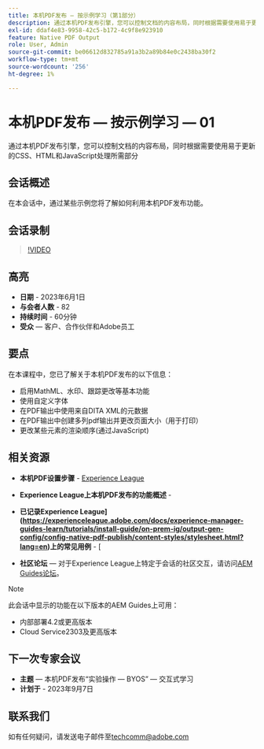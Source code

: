```yaml
---
title: 本机PDF发布 — 按示例学习（第1部分）
description: 通过本机PDF发布引擎，您可以控制文档的内容布局，同时根据需要使用易于更新的CSS、HTML和JavaScript处理所需部分。
exl-id: ddaf4e83-9958-42c5-b172-4c9f8e923910
feature: Native PDF Output
role: User, Admin
source-git-commit: be06612d832785a91a3b2a89b84e0c2438ba30f2
workflow-type: tm+mt
source-wordcount: '256'
ht-degree: 1%

---
```


# 本机PDF发布 — 按示例学习 — 01

通过本机PDF发布引擎，您可以控制文档的内容布局，同时根据需要使用易于更新的CSS、HTML和JavaScript处理所需部分

## 会话概述

在本会话中，通过某些示例您将了解如何利用本机PDF发布功能。

## 会话录制

>[!VIDEO](https://video.tv.adobe.com/v/3420092/native-pdf-aem-guides?quality=12&learn=on)

## 高亮

- **日期** - 2023年6月1日
- **与会者人数** - 82
- **持续时间** - 60分钟
- **受众** — 客户、合作伙伴和Adobe员工

## 要点

在本课程中，您已了解关于本机PDF发布的以下信息：
- 启用MathML、水印、跟踪更改等基本功能
- 使用自定义字体
- 在PDF输出中使用来自DITA XML的元数据
- 在PDF输出中创建多列pdf输出并更改页面大小（用于打印）
- 更改某些元素的渲染顺序(通过JavaScript)


## 相关资源

- **本机PDF设置步骤** - [Experience League](https://experienceleague.adobe.com/docs/experience-manager-guides-learn/tutorials/knowledge-base/kb-articles/publishing/configuring-aem-environment-for-native-pdf-publishing.html?lang=en)

- **Experience League上本机PDF发布的功能概述** - [](https://experienceleague.adobe.com/docs/experience-manager-guides-learn/tutorials/knowledge-base/expert-session/native-pdf-publishing-essentials-feb23.html?lang=en)

- **已记录Experience League](https://experienceleague.adobe.com/docs/experience-manager-guides-learn/tutorials/install-guide/on-prem-ig/output-gen-config/config-native-pdf-publish/content-styles/stylesheet.html?lang=en)上的常见用例** - [

- **社区论坛** — 对于Experience League上特定于会话的社区交互，请访问[AEM Guides论坛](https://experienceleaguecommunities.adobe.com/t5/experience-manager-guides/bd-p/xml-documentation-discussions)。

>[!NOTE]
>
> 此会话中显示的功能在以下版本的AEM Guides上可用：
> - 内部部署4.2或更高版本
> - Cloud Service2303及更高版本

## 下一次专家会议

- **主题** — 本机PDF发布“实验操作 — BYOS” — 交互式学习
- **计划于** - 2023年9月7日

## 联系我们

如有任何疑问，请发送电子邮件至<techcomm@adobe.com>
